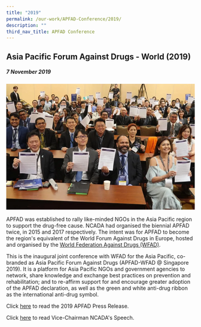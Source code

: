 ```yaml
---
title: "2019"
permalink: /our-work/APFAD-Conference/2019/
description: ""
third_nav_title: APFAD Conference
---
```

## Asia Pacific Forum Against Drugs - World (2019)

##### 7 November 2019

![](/images/APFAD/2019%20Group%20Photo.png)

APFAD was established to rally like-minded NGOs in the Asia Pacific region to support the drug-free cause. NCADA had organised the biennial APFAD twice, in 2015 and 2017 respectively. The intent was for APFAD to become the region's equivalent of the World Forum Against Drugs in Europe, hosted and organised by the [World Federation Against Drugs (WFAD)](https://safe.menlosecurity.com/https://www.wfad.se/).  
  
This is the inaugural joint conference with WFAD for the Asia Pacific, co-branded as Asia Pacific Forum Against Drugs (APFAD-WFAD @ Singapore 2019). It is a platform for Asia Pacific NGOs and government agencies to network, share knowledge and exchange best practices on prevention and rehabilitation; and to re-affirm support for and encourage greater adoption of the APFAD declaration, as well as the green and white anti-drug ribbon as the international anti-drug symbol.

Click [here](/files/APFAD%202019%20Press%20Release.pdf) to read the 2019 APFAD Press Release.

Click [here](/files/APFAD%202019%20Vice-Chairman%20Speech.pdf) to read Vice-Chairman NCADA's Speech.
